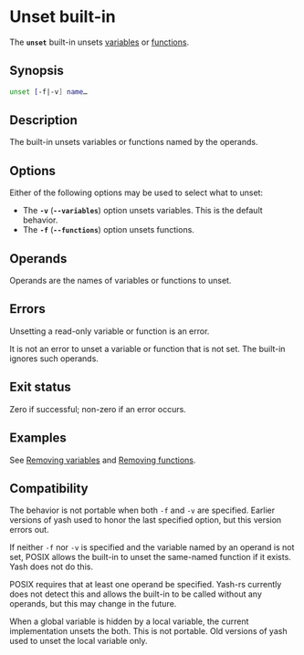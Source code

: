 # Unset built-in

The **`unset`** built-in unsets [variables](../language/parameters/variables.md) or [functions](../language/functions.md).

## Synopsis

```sh
unset [-f|-v] name…
```

## Description

The built-in unsets variables or functions named by the operands.

## Options

Either of the following options may be used to select what to unset:

- The **`-v`** (**`--variables`**) option unsets variables.
  This is the default behavior.
- The **`-f`** (**`--functions`**) option unsets functions.

<!-- TODO: The `-l` (`--local`) option causes the built-in to unset local variables only. -->

## Operands

Operands are the names of variables or functions to unset.

## Errors

Unsetting a read-only variable or function is an error.

It is not an error to unset a variable or function that is not set.
The built-in ignores such operands.

## Exit status

Zero if successful; non-zero if an error occurs.

## Examples

See [Removing variables](../language/parameters/variables.md#removing-variables) and [Removing functions](../language/functions.md#removing-functions).

## Compatibility

The behavior is not portable when both `-f` and `-v` are specified. Earlier versions of yash used to honor the last specified option, but this version errors out.

If neither `-f` nor `-v` is specified and the variable named by an operand is not set, POSIX allows the built-in to unset the same-named function if it exists. Yash does not do this.

POSIX requires that at least one operand be specified. Yash-rs currently does not detect this and allows the built-in to be called without any operands, but this may change in the future.

When a global variable is hidden by a local variable, the current implementation unsets the both. This is not portable. Old versions of yash used to unset the local variable only.
